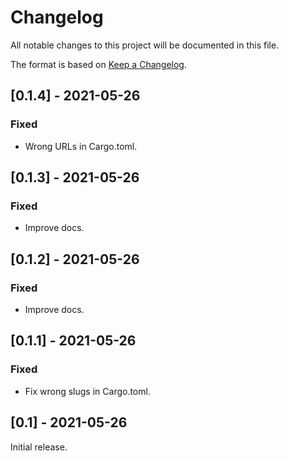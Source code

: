 # Changelog
All notable changes to this project will be documented in this file.

The format is based on [Keep a Changelog](https://keepachangelog.com/en/1.0.0/).

## [0.1.4] - 2021-05-26
### Fixed
- Wrong URLs in Cargo.toml.

## [0.1.3] - 2021-05-26
### Fixed
- Improve docs.

## [0.1.2] - 2021-05-26
### Fixed
- Improve docs.

## [0.1.1] - 2021-05-26
### Fixed
- Fix wrong slugs in Cargo.toml.

## [0.1] - 2021-05-26

Initial release.